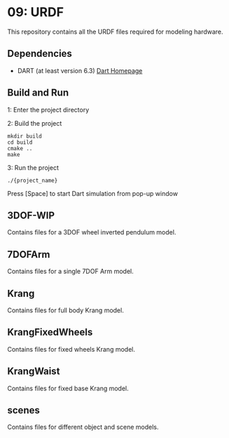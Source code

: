 # 09: URDF
This repository contains all the URDF files required for modeling hardware.

## Dependencies

- DART (at least version 6.3)
 [Dart Homepage](https://dartsim.github.io)

## Build and Run

 1: Enter the project directory

 2: Build the project

	mkdir build
    cd build
    cmake ..
    make

 3: Run the project

    ./{project_name}
   Press [Space] to start Dart simulation from pop-up window

## 3DOF-WIP
Contains files for a 3DOF wheel inverted pendulum model.

## 7DOFArm
Contains files for a single 7DOF Arm model.

## Krang
Contains files for full body Krang model.

## KrangFixedWheels
Contains files for fixed wheels Krang model.

## KrangWaist
Contains files for fixed base Krang model.

## scenes
Contains files for different object and scene models.
